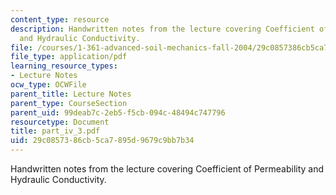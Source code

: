 ```yaml
---
content_type: resource
description: Handwritten notes from the lecture covering Coefficient of Permeability
  and Hydraulic Conductivity.
file: /courses/1-361-advanced-soil-mechanics-fall-2004/29c0857386cb5ca7895d9679c9bb7b34_part_iv_3.pdf
file_type: application/pdf
learning_resource_types:
- Lecture Notes
ocw_type: OCWFile
parent_title: Lecture Notes
parent_type: CourseSection
parent_uid: 99deab7c-2eb5-f5cb-094c-48494c747796
resourcetype: Document
title: part_iv_3.pdf
uid: 29c08573-86cb-5ca7-895d-9679c9bb7b34
---
```

Handwritten notes from the lecture covering Coefficient of Permeability and Hydraulic Conductivity.

